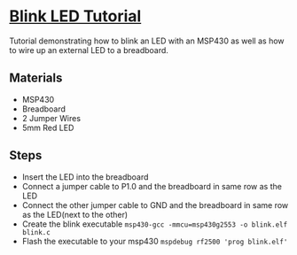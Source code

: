 # [Blink LED Tutorial](https://www.youtube.com/watch?v=nVEi3oidXM8&list=PLDYsk07F-JwQayMa5BYx0nPXT3PQSKnG0)
Tutorial demonstrating how to blink an LED with an MSP430 as well as how to wire up an external LED to a breadboard. 
## Materials
- MSP430
- Breadboard
- 2 Jumper Wires
- 5mm Red LED

## Steps
- Insert the LED into the breadboard
- Connect a jumper cable to P1.0 and the breadboard in same row as the LED
- Connect the other jumper cable to GND and the breadboard in same row as the LED(next to the other)
- Create the blink executable `msp430-gcc -mmcu=msp430g2553 -o blink.elf blink.c`
- Flash the executable to your msp430 `mspdebug rf2500 'prog blink.elf'`
